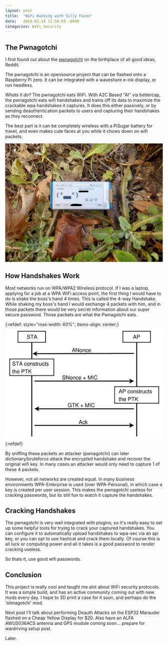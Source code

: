 ```yaml
---
layout: post
title:  "WiFi Hacking with Silly Faces"
date:   2024-02-14 11:58:59 -0600
categories: WiFi_Security
---
```


## The Pwnagotchi
I first found out about the [pwnagotchi](https://pwnagotchi.ai/intro/) on the birthplace of all good ideas, Reddit.

The pwnagotchi is an opensource project that can be flashed onto a Raspberry Pi zero. It can be integrated with a waveshare e-ink display, or run headless.

*Whats it do?* The pwnagotchi eats WiFi. With A2C Based "AI" via bettercap, the pwnagotchi eats wifi handshakes and trains off its data to maximize the crackable wpa handshakes it captures. It does this either passively, or by sending deauthentication packets to users and capturing their handshakes as they reconnect.

The best part is it can be completely wireless with a PiSugar battery for travel, and even makes cute faces at you while it chows down on wifi packets.

![](/img/pwngrass.jpg)

## How Handshakes Work

Most networks run on WPA/WPA2 Wireless protocol. If I was a laptop, applying for a job at a WPA WiFi access point, the first thing I would have to do is shake the boss's hand 4 times. This is called the 4-way Handshake. While shaking my boss's hand I would exchange 4 packets with him, and in those packets there would be very secret information about our super secure password. Those packets are what the Pwnagotchi eats.

{:refdef: style="max-width: 60%"; items-align: center;}
![](/img/wpa.png)
{:refdef}

By sniffing these packets an attacker (pwnagotchi) can later dictionary/bruteforce attack the encrypted handshake and recover the original wifi key. In many cases an attacker would only need to capture 1 of these 4 packets. 



However, not all networks are created equal. In many business environments WPA-Enterprise is used (over WPA-Personal), in which case a key is created per user session. This makes the pwnagotchi useless for cracking passwords, but its still fun to watch it capture the handshakes.

## Cracking Handshakes

The pwnagotchi is very well integrated with plugins, so it's really easy to set up some helpful tools for trying to crack your captured handshakes. You can configure it to automatically upload handshakes to wpa-sec via an api key, or you can opt to use hashcat and crack them locally. Of course this is all luck or computing power and all it takes is a good password to render cracking useless.

So thats it, use good wifi passwords.

## Conclusion

This project is really cool and taught me alot about WiFi security protocols. It was a simple build, and has an active community coming out with new mods every day. I hope to 3D print a case for it soon, and perhaps do the 'slimagotchi' mod. 

Next post I'll talk about performing Deauth Attacks on the ESP32 Marauder flashed on a Cheap Yellow Display for $20. Also have an ALFA AWUS036ACS antenna and GPS module coming soon... prepare for wardriving setup post.

Later.



